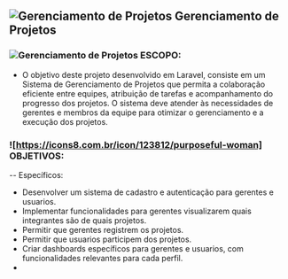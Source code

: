 ## ![Gerenciamento de Projetos](https://img.icons8.com/ios-filled/50/000000/project-management.png) Gerenciamento de Projetos 

### ![Gerenciamento de Projetos]([https://icons8.com.br/icon/123402/static-view-level1](https://img.icons8.com/?size=100&id=123402&format=png&color=000000)) ESCOPO:
- O objetivo deste projeto desenvolvido em Laravel, consiste em um Sistema de Gerenciamento de Projetos que permita a colaboração eficiente entre equipes, atribuição de tarefas e acompanhamento do progresso dos projetos. O sistema deve atender às necessidades de gerentes e membros da equipe para otimizar o gerenciamento e a execução dos projetos.

### ![https://icons8.com.br/icon/123812/purposeful-woman] OBJETIVOS:
-- Específicos:
- Desenvolver um sistema de cadastro e autenticação para gerentes e usuarios.
- Implementar funcionalidades para gerentes visualizarem quais integrantes são de quais projetos.
- Permitir que gerentes registrem os projetos.
- Permitir que usuarios participem dos projetos.
- Criar dashboards específicos para gerentes e usuarios, com funcionalidades relevantes para cada perfil.
- 





